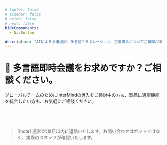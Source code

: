 ```yaml
---
# footer: false
# sidebar: false
# aside: false
# next: false
hideComponents:
  - NavButton

description: "AIによる会議通訳、多言語コラボレーション、企業導入についてご質問がありますか？InterMindにご相談ください。用途、システム統合、チーム導入についてご相談に応じます。"
---
```


# 🤝 多言語即時会議をお求めですか？ご相談ください。

グローバルチームのためにInterMindの導入をご検討中の方も、製品に通訳機能を統合したい方も、お気軽にご相談ください。

<br>

<ContactFormModalNav  
  formStyle="margin: 1rem auto;"  
  categoryLabel="ご相談内容をお選びください"  
  categoryPlaceholderText="目的を選択してください..."  
  messageLabel="メッセージ（任意）"  
  messagePlaceholderText="使用目的、導入時期、その他ご要望などをご自由にご記入ください。"  
  buttonText="担当者に問い合わせる"  
  :services="[
    'チームでの活用方法を知りたい',
    'デモをリクエストしたい',
    '企業向け導入オプションについて知りたい',
    '料金や機能について質問がある',
    'その他'
  ]"
/>

<br>

> [!note] 通常1営業日以内に返信いたします。お問い合わせはボットではなく、実際のスタッフが確認いたします。
